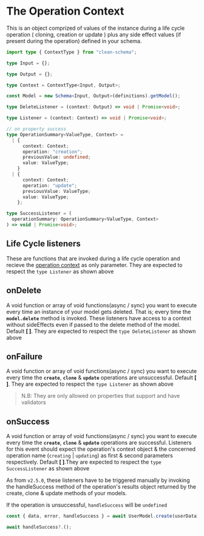 # The Operation Context

This is an object comprized of values of the instance during a life cycle operation ( cloning, creation or update ) plus any side effect values (if present during the operation) defined in your schema.

```ts
import type { ContextType } from "clean-schema";

type Input = {};

type Output = {};

type Context = ContextType<Input, Output>;

const Model = new Schema<Input, Output>(definitions).getModel();

type DeleteListener = (context: Output) => void | Promise<void>;

type Listener = (context: Context) => void | Promise<void>;

// on property success
type OperationSummary<ValueType, Context> =
  | {
      context: Context;
      operation: "creation";
      previousValue: undefined;
      value: ValueType;
    }
  | {
      context: Context;
      operation: "update";
      previousValue: ValueType;
      value: ValueType;
    };

type SuccessListener = (
  operationSummary: OperationSummary<ValueType, Context>
) => void | Promise<void>;
```

## Life Cycle listeners

These are functions that are invoked during a life cycle operation and recieve the [operation context](#the-operation-context) as only parameter. They are expected to respect the `type Listener` as shown above

## onDelete

A void function or array of void functions(async / sync) you want to execute every time an instance of your model gets deleted. That is; every time the **`model.delete`** method is invoked. These listeners have access to a context without sideEffects even if passed to the delete method of the model. Default **[ ]**. They are expected to respect the `type DeleteListener` as shown above

## onFailure

A void function or array of void functions(async / sync) you want to execute every time the **`create`**, **`clone`** & **`update`** operations are unsuccessful. Default **[ ]**. They are expected to respect the `type Listener` as shown above

> N.B: They are only allowed on properties that support and have validators

## onSuccess

A void function or array of void functions(async / sync) you want to execute every time the **`create`**, **`clone`** & **`update`** operations are successful. Listeners for this event should expect the operation's context object & the concerned operation name (`creating` | `updating`) as first & second parameters respectively. Default **[ ]**.They are expected to respect the `type SuccessListener` as shown above

As from `v2.5.0`, these listeners have to be triggered manually by invoking the handleSuccess method of the operation's results object returned by the create, clone & update methods of your models.

If the operation is unsuccessful, `handleSuccess` will be `undefined`

```js
const { data, error, handleSuccess } = await UserModel.create(userData);

await handleSuccess?.();
```
